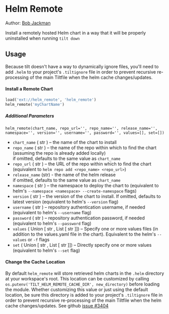 # Helm Remote

Author: [Bob Jackman](https://github.com/kogi)

Install a remotely hosted Helm chart in a way that it will be properly uninstalled when running `tilt down`

## Usage

Because tilt doesn't have a way to dynamically ignore files, you'll need to add `.helm` to your project's `.tiltignore`
file in order to prevent recursive re-processing of the main Tiltfile when the helm cache changes/updates.

#### Install a Remote Chart

```py
load('ext://helm_remote', 'helm_remote')
helm_remote('myChartName')
```

##### Additional Parameters

```
helm_remote(chart_name, repo_url='', repo_name='', release_name='', namespace='', version='', username='', password='', values=[], set=[])
```

* `chart_name` ( str ) – the name of the chart to install  
* `repo_name` ( str ) – the name of the repo within which to find the chart (assuming the repo is already added locally)
<br> if omitted, defaults to the same value as `chart_name`
* `repo_url` ( str ) – the URL of the repo within which to find the chart (equivalent to `helm repo add <repo_name> <repo_url>`)
* `release_name` (str) - the name of the helm release
<br> if omitted, defaults to the same value as `chart_name`
* `namespace` ( str ) – the namespace to deploy the chart to (equivalent to helm's `--namespace <namespace> --create-namespace` flags)
* `version` ( str ) – the version of the chart to install. If omitted, defaults to latest version (equivalent to helm's `--version` flag)
* `username` ( str ) – repository authentication username, if needed (equivalent to helm's `--username` flag)
* `password` ( str ) – repository authentication password, if needed (equivalent to helm's `--password` flag)
* `values` ( Union [ str , List [ str ]]) – Specify one or more values files (in addition to the values.yaml file in the chart). Equivalent to the helm's `--values` or `-f` flags
* `set` ( Union [ str , List [ str ]]) – Directly specify one or more values (equivalent to helm's `--set` flag)

#### Change the Cache Location

By default `helm_remote` will store retrieved helm charts in the `.helm` directory at your workspace's root.
This location can be customized by calling `os.putenv('TILT_HELM_REMOTE_CACHE_DIR', new_directory)` before loading the module.
Whether customizing this value or just using the default location, be sure this directory is added to your project's
`.tiltignore` file in order to prevent recursive re-processing of the main Tiltfile when the helm cache changes/updates.
See github [issue #3404](https://github.com/tilt-dev/tilt/issues/3404)
